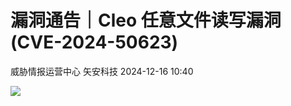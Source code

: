 #  漏洞通告｜Cleo 任意文件读写漏洞(CVE-2024-50623)   
威胁情报运营中心  矢安科技   2024-12-16 10:40  
  
![](https://mmbiz.qpic.cn/mmbiz_png/U9q5QO5nvTQcE5Qhp9nK0EfnXCYUUhYooEcTTsyxoeslYQ7HcxwfInH3DfPYDWBzRDYCuyibpcHiaYluMN07Vf4Q/640?wx_fmt=png&from=appmsg "")  
  
